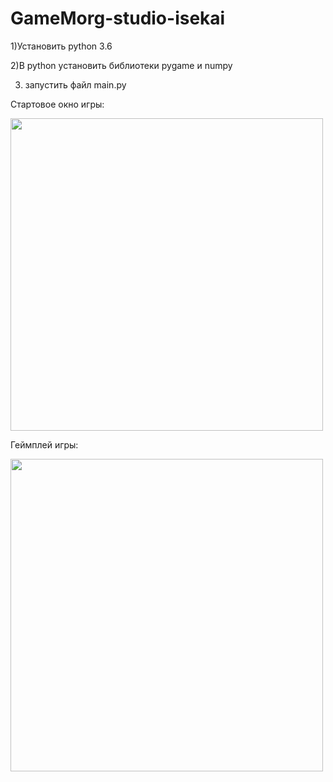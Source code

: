 # GameMorg-studio-isekai

1)Установить python 3.6

2)В python установить библиотеки pygame и numpy 

3) запустить файл main.py


Стартовое окно игры:

<img src="https://github.com/GameMorg/GameMorg-studio-isekai/assets/58044126/dd5180df-f60e-4d9f-a9cb-6459fe5c9c07" width="500">

Геймплей игры: 

<img src="https://github.com/GameMorg/GameMorg-studio-isekai/assets/58044126/f3af9519-5774-4e51-bdef-57bcdaebc220" width="500">

